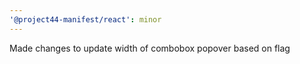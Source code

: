 ```yaml
---
'@project44-manifest/react': minor
---
```


Made changes to update width of combobox popover based on flag
